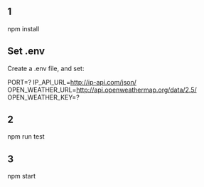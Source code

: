 ## 1

npm install

## Set .env

Create a .env file, and set:

PORT=?
IP_API_URL=http://ip-api.com/json/
OPEN_WEATHER_URL=http://api.openweathermap.org/data/2.5/
OPEN_WEATHER_KEY=?

## 2

npm run test

## 3

npm start
